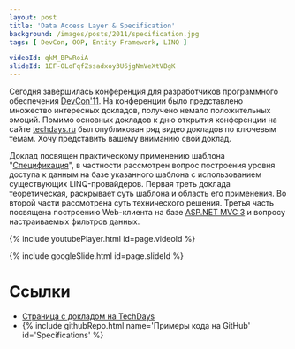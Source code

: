 ```yaml
---
layout: post
title: 'Data Access Layer & Specification'
background: /images/posts/2011/specification.jpg
tags: [ DevCon, OOP, Entity Framework, LINQ ]

videoId: qkM_BPwRoiA
slideId: 1EF-OLoFqfZssadxoy3U6jgNmVeXtVBgK
---
```


Сегодня завершилась конференция для разработчиков программного обеспечения
[DevCon'11](https://www.techdays.ru/series/devcon_11). На конференции было представлено множество
интересных докладов, получено немало положительных эмоций. Помимо основных докладов к дню открытия
конференции на сайте [techdays.ru](http://www.techdays.ru) был опубликован ряд видео докладов по
ключевым темам. Хочу представить вашему вниманию свой доклад.

<!--more-->

Доклад посвящен практическому применению шаблона "[Спецификация](http://en.wikipedia.org/wiki/Specification_pattern)",
в частности рассмотрен вопрос построения уровня доступа к данным на базе указанного шаблона с
использованием существующих LINQ-провайдеров. Первая треть доклада теоретическая, раскрывает суть
шаблона и область его применения. Во второй части рассмотрена суть технического решения. Третья часть
посвящена построению Web-клиента на базе [ASP.NET MVC 3](http://www.asp.net/mvc/mvc3) и вопросу
настраиваемых фильтров данных.

{% include youtubePlayer.html id=page.videoId %}

{% include googleSlide.html id=page.slideId %}

# Ссылки

* [Страница с докладом на TechDays](http://www.techdays.ru/videos/3596.html)
* {% include githubRepo.html name='Примеры кода на GitHub' id='Specifications' %}
